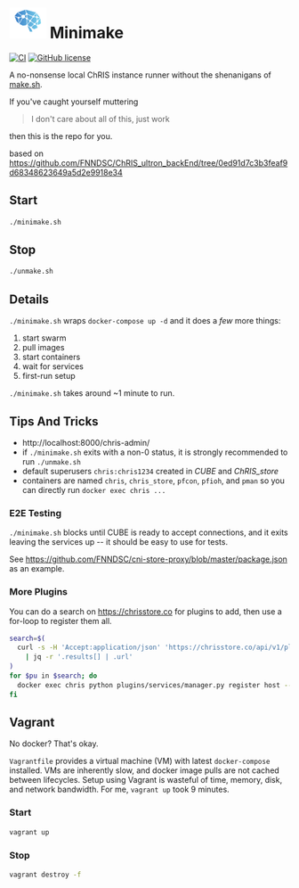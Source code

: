 # ![ChRIS logo](https://raw.githubusercontent.com/FNNDSC/ChRIS_ultron_backEnd/master/docs/assets/logo_chris.png) Minimake

[![CI](https://github.com/FNNDSC/minimake/workflows/CI/badge.svg)](https://github.com/FNNDSC/minimake/actions?query=workflow%3ACI)
[![GitHub license](https://img.shields.io/github/license/FNNDSC/minimake)](https://github.com/FNNDSC/minimake/blob/master/LICENSE)

A no-nonsense local ChRIS instance runner without the shenanigans of
[make.sh](https://github.com/FNNDSC/ChRIS_ultron_backEnd/blob/master/make.sh).

If you've caught yourself muttering

> I don't care about all of this, just work

then this is the repo for you.

based on
https://github.com/FNNDSC/ChRIS_ultron_backEnd/tree/0ed91d7c3b3feaf9d68348623649a5d2e9918e34

## Start

```bash
./minimake.sh
```

## Stop

```bash
./unmake.sh
```

## Details

`./minimake.sh` wraps `docker-compose up -d` and it does a _few_ more things:

1. start swarm
2. pull images
3. start containers
4. wait for services
4. first-run setup

`./minimake.sh` takes around ~1 minute to run.

## Tips And Tricks

- http://localhost:8000/chris-admin/
- if `./minimake.sh` exits with a non-0 status, it is strongly recommended to run `./unmake.sh`
- default superusers `chris:chris1234` created in _CUBE_ and *ChRIS_store*
- containers are named `chris`, `chris_store`, `pfcon`, `pfioh`, and `pman` so you can directly run `docker exec chris ...`

### E2E Testing

`./minimake.sh` blocks until CUBE is ready to accept connections,
and it exits leaving the services up -- it should be easy to use for tests.

See https://github.com/FNNDSC/cni-store-proxy/blob/master/package.json
as an example.

### More Plugins

You can do a search on https://chrisstore.co for plugins to add,
then use a for-loop to register them all.

```bash
search=$(
  curl -s -H 'Accept:application/json' 'https://chrisstore.co/api/v1/plugins/' \
    | jq -r '.results[] | .url'
)
for $pu in $search; do
  docker exec chris python plugins/services/manager.py register host --pluginurl "$pu"
fi
```

## Vagrant

No docker? That's okay.

`Vagrantfile` provides a virtual machine (VM) with latest `docker-compose` installed.
VMs are inherently slow, and docker image pulls are not cached between lifecycles.
Setup using Vagrant is wasteful of time, memory, disk, and network bandwidth.
For me, `vagrant up` took 9 minutes.

### Start

```bash
vagrant up
```

### Stop

```bash
vagrant destroy -f
```
